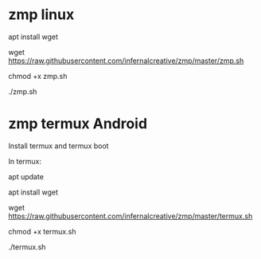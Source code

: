 # zmp linux
apt install wget

wget https://raw.githubusercontent.com/infernalcreative/zmp/master/zmp.sh

chmod +x zmp.sh

./zmp.sh

# zmp termux Android

Install termux and termux boot

In termux:

apt update

apt install wget

wget https://raw.githubusercontent.com/infernalcreative/zmp/master/termux.sh

chmod +x termux.sh

./termux.sh

